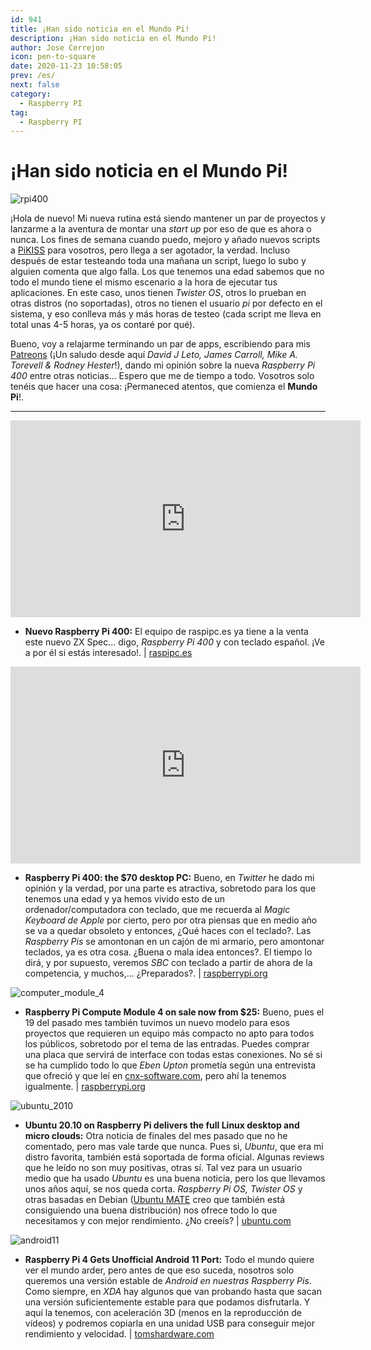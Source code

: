 ```yaml
---
id: 941
title: ¡Han sido noticia en el Mundo Pi!
description: ¡Han sido noticia en el Mundo Pi!
author: Jose Cerrejon
icon: pen-to-square
date: 2020-11-23 10:58:05
prev: /es/
next: false
category:
  - Raspberry PI
tag:
  - Raspberry PI
---
```


# ¡Han sido noticia en el Mundo Pi!

![rpi400](/images/2020/11/rpi400.jpg)

¡Hola de nuevo! Mi nueva rutina está siendo mantener un par de proyectos y lanzarme a la aventura de montar una *start up* por eso de que es ahora o nunca. Los fines de semana cuando puedo, mejoro y añado nuevos scripts a [PiKISS](https://github.com/jmcerrejon/PiKISS) para vosotros, pero llega a ser agotador, la verdad. Incluso después de estar testeando toda una mañana un script, luego lo subo y alguien comenta que algo falla. Los que tenemos una edad sabemos que no todo el mundo tiene el mismo escenario a la hora de ejecutar tus aplicaciones. En este caso, unos tienen *Twister OS*, otros lo prueban en otras distros (no soportadas), otros no tienen el usuario *pi* por defecto en el sistema, y eso conlleva más y más horas de testeo (cada script me lleva en total unas 4-5 horas, ya os contaré por qué).

Bueno, voy a relajarme terminando un par de apps, escribiendo para mis [Patreons](https://www.patreon.com/cerrejon?fan_landing=true) (¡Un saludo desde aquí *David J Leto, James Carroll, Mike A. Torevell & Rodney Hester*!), dando mi opinión sobre la nueva *Raspberry Pi 400* entre otras noticias... Espero que me de tiempo a todo. Vosotros solo tenéis que hacer una cosa: ¡Permaneced atentos, que comienza el **Mundo Pi**!.

- - -
<iframe width="560" height="315" src="https://www.youtube.com/embed/xt-QVoZ682o" frameborder="0" allow="accelerometer; autoplay; clipboard-write; encrypted-media; gyroscope; picture-in-picture" allowfullscreen></iframe>

* **Nuevo Raspberry Pi 400:** El equipo de raspipc.es ya tiene a la venta este nuevo ZX Spec... digo, *Raspberry Pi 400* y con teclado español. ¡Ve a por él si estás interesado!.  | [raspipc.es](http://www.raspipc.es/blog/nuevo-raspberry-pi-400/)

<iframe width="560" height="315" src="https://www.youtube.com/embed/ZSvHJ97d8n8" frameborder="0" allow="accelerometer; autoplay; clipboard-write; encrypted-media; gyroscope; picture-in-picture" allowfullscreen></iframe>

* **Raspberry Pi 400: the $70 desktop PC:** Bueno, en *Twitter* he dado mi opinión y la verdad, por una parte es atractiva, sobretodo para los que tenemos una edad y ya hemos vivido esto de un ordenador/computadora con teclado, que me recuerda al *Magic Keyboard de Apple* por cierto, pero por otra piensas que en medio año se va a quedar obsoleto y entonces, ¿Qué haces con el teclado?. Las *Raspberry Pis* se amontonan en un cajón de mi armario, pero amontonar teclados, ya es otra cosa. ¿Buena o mala idea entonces?. El tiempo lo dirá, y por supuesto, veremos *SBC* con teclado a partir de ahora de la competencia, y muchos,... ¿Preparados?.  | [raspberrypi.org](https://www.raspberrypi.org/blog/raspberry-pi-400-the-70-desktop-pc/)

![computer_module_4](/images/2020/11/computer_module_4.jpg)

* **Raspberry Pi Compute Module 4 on sale now from $25:** Bueno, pues el 19 del pasado mes también tuvimos un nuevo modelo para esos proyectos que requieren un equipo más compacto no apto para todos los públicos, sobretodo por el tema de las entradas. Puedes comprar una placa que servirá de interface con todas estas conexiones. No sé si se ha cumplido todo lo que *Eben Upton* prometía según una entrevista que ofreció y que leí en [cnx-software.com](https://www.cnx-software.com/2020/07/17/raspberry-pi-compute-module-4-coming-next-year-with-pcie-nvme-support/), pero ahí la tenemos igualmente. | [raspberrypi.org](https://www.raspberrypi.org/blog/raspberry-pi-compute-module-4/)

![ubuntu_2010](/images/2020/11/ubuntu_2010.png)

* **Ubuntu 20.10 on Raspberry Pi delivers the full Linux desktop and micro clouds:** Otra noticia de finales del mes pasado que no he comentado, pero mas vale tarde que nunca. Pues si, *Ubuntu*, que era mi distro favorita, también está soportada de forma oficial. Algunas reviews que he leído no son muy positivas, otras sí. Tal vez para un usuario medio que ha usado *Ubuntu* es una buena noticia, pero los que llevamos unos años aquí, se nos queda corta. *Raspberry Pi OS, Twister OS* y otras basadas en Debian ([Ubuntu MATE](https://ubuntu-mate.org/ports/raspberry-pi/) creo que también está consiguiendo una buena distribución) nos ofrece todo lo que necesitamos y con mejor rendimiento. ¿No creeís? | [ubuntu.com](https://ubuntu.com/blog/ubuntu-20-10-on-raspberry-pi-delivers-the-full-linux-desktop-and-micro-clouds)

![android11](/images/2020/11/android11.png)

* **Raspberry Pi 4 Gets Unofficial Android 11 Port:** Todo el mundo quiere ver el mundo arder, pero antes de que eso suceda,  nosotros solo queremos una versión estable de *Android en nuestras Raspberry Pis*. Como siempre, en *XDA* hay algunos que van probando hasta que sacan una versión suficientemente estable para que podamos disfrutarla. Y aquí la tenemos, con aceleración 3D (menos en la reproducción de vídeos) y podremos copiarla en una unidad USB para conseguir mejor rendimiento y velocidad. | [tomshardware.com](https://www.tomshardware.com/news/android-11-raspberry-pi-4-port)



 